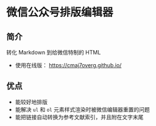 # 微信公众号排版编辑器

## 简介

转化 Markdown 到给微信特制的 HTML

- 使用在线版： https://cmaj7overg.github.io/

## 优点

- 能较好地排版
- 能解决 `ul` 和 `ol` 元素样式渲染时被微信编辑器重置的问题
- 能把链接自动转换为参考文献索引，并且附在文字末尾


